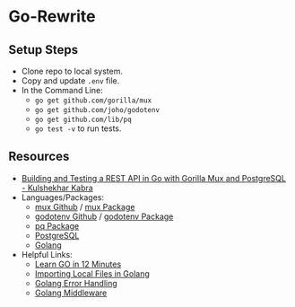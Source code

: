# Go-Rewrite

## Setup Steps

- Clone repo to local system.
- Copy and update `.env` file.
- In the Command Line:
  - `go get github.com/gorilla/mux`
  - `go get github.com/joho/godotenv`
  - `go get github.com/lib/pq`
  - `go test -v` to run tests.

## Resources

- [Building and Testing a REST API in Go with Gorilla Mux and PostgreSQL - Kulshekhar Kabra](https://semaphoreci.com/community/tutorials/building-and-testing-a-rest-api-in-go-with-gorilla-mux-and-postgresql)
- Languages/Packages:
  - [mux Github](https://github.com/gorilla/mux) / [mux Package](https://pkg.go.dev/github.com/gorilla/mux#section-readme)
  - [godotenv Github](https://github.com/joho/godotenv) / [godotenv Package](https://pkg.go.dev/github.com/joho/godotenv)
  - [pq Package](https://pkg.go.dev/github.com/lib/pq)
  - [PostgreSQL](https://www.postgresql.org/)
  - [Golang](https://go.dev/)
- Helpful Links:
  - [Learn GO in 12 Minutes](https://youtu.be/C8LgvuEBraI)
  - [Importing Local Files in Golang](https://www.youtube.com/watch?v=Nv8J_Ruc280)
  - [Golang Error Handling](https://youtu.be/VMveb4GqRck)
  - [Golang Middleware](https://youtu.be/HOlklLaFgfM)
